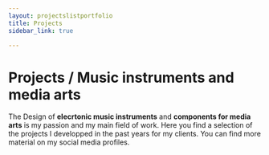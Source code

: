 ```yaml
---
layout: projectslistportfolio
title: Projects
sidebar_link: true

---
```



 <h1> Projects / Music instruments and media arts</h1>


<p>
The Design of <b>elecrtonic music instruments</b> and <b>components for media arts</b> is my passion and my main field of work.
Here you find a selection of the projects I developped in the past years for my clients.
You can find more material on my social media profiles. 
</p>





